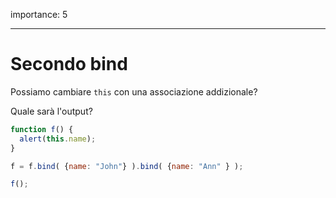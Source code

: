 importance: 5

---

# Secondo bind

Possiamo cambiare `this` con una associazione addizionale?

Quale sarà l'output?

```js no-beautify
function f() {
  alert(this.name);
}

f = f.bind( {name: "John"} ).bind( {name: "Ann" } );

f();
```
